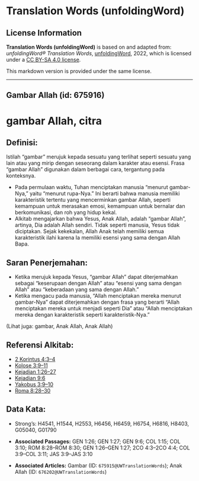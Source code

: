 # Translation Words (unfoldingWord)

## License Information

**Translation Words (unfoldingWord)** is based on and adapted from: _unfoldingWord® Translation Words_, [unfoldingWord](https://unfoldingword.org/utw), 2022, which is licensed under a [CC BY-SA 4.0 license](https://creativecommons.org/licenses/by-sa/4.0/legalcode.en).

This markdown version is provided under the same license.



--------------------------------

## Gambar Allah (id: 675916)

gambar Allah, citra
===================

Definisi:
---------

Istilah “gambar” merujuk kepada sesuatu yang terlihat seperti sesuatu yang lain atau yang mirip dengan seseorang dalam karakter atau esensi. Frasa “gambar Allah” digunakan dalam berbagai cara, tergantung pada konteksnya.

* Pada permulaan waktu, Tuhan menciptakan manusia “menurut gambar\-Nya,” yaitu “menurut rupa\-Nya.” Ini berarti bahwa manusia memiliki karakteristik tertentu yang mencerminkan gambar Allah, seperti kemampuan untuk merasakan emosi, kemampuan untuk bernalar dan berkomunikasi, dan roh yang hidup kekal.
* Alkitab mengajarkan bahwa Yesus, Anak Allah, adalah “gambar Allah”, artinya, Dia adalah Allah sendiri. Tidak seperti manusia, Yesus tidak diciptakan. Sejak kekekalan, Allah Anak telah memiliki semua karakteristik ilahi karena Ia memiliki esensi yang sama dengan Allah Bapa.

Saran Penerjemahan:
-------------------

* Ketika merujuk kepada Yesus, “gambar Allah” dapat diterjemahkan sebagai “keserupaan dengan Allah” atau “esensi yang sama dengan Allah” atau “keberadaan yang sama dengan Allah.”
* Ketika mengacu pada manusia, “Allah menciptakan mereka menurut gambar\-Nya” dapat diterjemahkan dengan frasa yang berarti “Allah menciptakan mereka untuk menjadi seperti Dia” atau “Allah menciptakan mereka dengan karakteristik seperti karakteristik\-Nya.”

(Lihat juga: gambar, Anak Allah, Anak Allah)

Referensi Alkitab:
------------------

* [2 Korintus 4:3–4](https://ref.ly/2Cor0:0)
* [Kolose 3:9–11](https://ref.ly/Col3:9-Col3:11)
* [Kejadian 1:26–27](https://ref.ly/Gen1:26-Gen1:27)
* [Kejadian 9:6](https://ref.ly/Gen9:6)
* [Yakobus 3:9–10](https://ref.ly/Jas3:9-Jas3:10)
* [Roma 8:28–30](https://ref.ly/Rom8:28-Rom8:30)

Data Kata:
----------

* Strong’s: H4541, H1544, H2553, H6456, H6459, H6754, H6816, H8403, G05040, G01790

* **Associated Passages:** GEN 1:26; GEN 1:27; GEN 9:6; COL 1:15; COL 3:10; ROM 8:28–ROM 8:30; GEN 1:26–GEN 1:27; 2CO 4:3–2CO 4:4; COL 3:9–COL 3:11; JAS 3:9–JAS 3:10
* **Associated Articles:** Gambar (ID: `675915@UWTranslationWords`); Anak Allah (ID: `676202@UWTranslationWords`)

